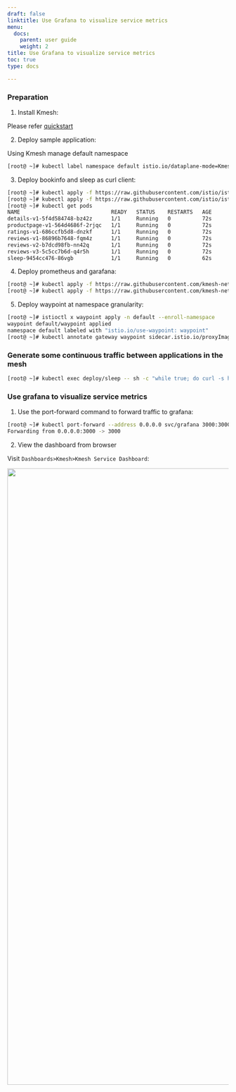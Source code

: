 ```yaml
---
draft: false
linktitle: Use Grafana to visualize service metrics
menu:
  docs:
    parent: user guide
    weight: 2
title: Use Grafana to visualize service metrics
toc: true
type: docs

---
```


### Preparation

1. Install Kmesh:

Please refer [quickstart](https://kmesh.net/en/docs/setup/quickstart/)

2. Deploy sample application:

Using Kmesh manage default namespace

```bash
[root@ ~]# kubectl label namespace default istio.io/dataplane-mode=Kmesh
```
 
3. Deploy bookinfo and sleep as curl client:

```bash
[root@ ~]# kubectl apply -f https://raw.githubusercontent.com/istio/istio/release-1.21/samples/bookinfo/platform/kube/bookinfo.yaml
[root@ ~]# kubectl apply -f https://raw.githubusercontent.com/istio/istio/release-1.21/samples/sleep/sleep.yaml
[root@ ~]# kubectl get pods
NAME                             READY   STATUS    RESTARTS   AGE
details-v1-5f4d584748-bz42z      1/1     Running   0          72s
productpage-v1-564d4686f-2rjqc   1/1     Running   0          72s
ratings-v1-686ccfb5d8-dnzkf      1/1     Running   0          72s
reviews-v1-86896b7648-fqm4z      1/1     Running   0          72s
reviews-v2-b7dcd98fb-nn42q       1/1     Running   0          72s
reviews-v3-5c5cc7b6d-q4r5h       1/1     Running   0          72s
sleep-9454cc476-86vgb            1/1     Running   0          62s
```

4. Deploy prometheus and garafana:

```bash
[root@ ~]# kubectl apply -f https://raw.githubusercontent.com/kmesh-net/kmesh/main/samples/addons/prometheus.yaml
[root@ ~]# kubectl apply -f https://raw.githubusercontent.com/kmesh-net/kmesh/main/samples/addons/grafana.yaml
```

5. Deploy waypoint at namespace granularity:

```bash
[root@ ~]# istioctl x waypoint apply -n default --enroll-namespace
waypoint default/waypoint applied
namespace default labeled with "istio.io/use-waypoint: waypoint"
[root@ ~]# kubectl annotate gateway waypoint sidecar.istio.io/proxyImage=ghcr.io/kmesh-net/waypoint:latest
```

### Generate some continuous traffic between applications in the mesh

```bash
[root@ ~]# kubectl exec deploy/sleep -- sh -c "while true; do curl -s http://productpage:9080/productpage | grep reviews-v.-; done"
```

### Use grafana to visualize service metrics

1. Use the port-forward command to forward traffic to grafana:

```bash
[root@ ~]# kubectl port-forward --address 0.0.0.0 svc/grafana 3000:3000 -n kmesh-system
Forwarding from 0.0.0.0:3000 -> 3000
```

2. View the dashboard from browser

Visit `Dashboards>Kmesh>Kmesh Service Dashboard`:

<div align="center">
<img src="/docs/userguide/pics/grafana.png" width="1400" />
</div>
